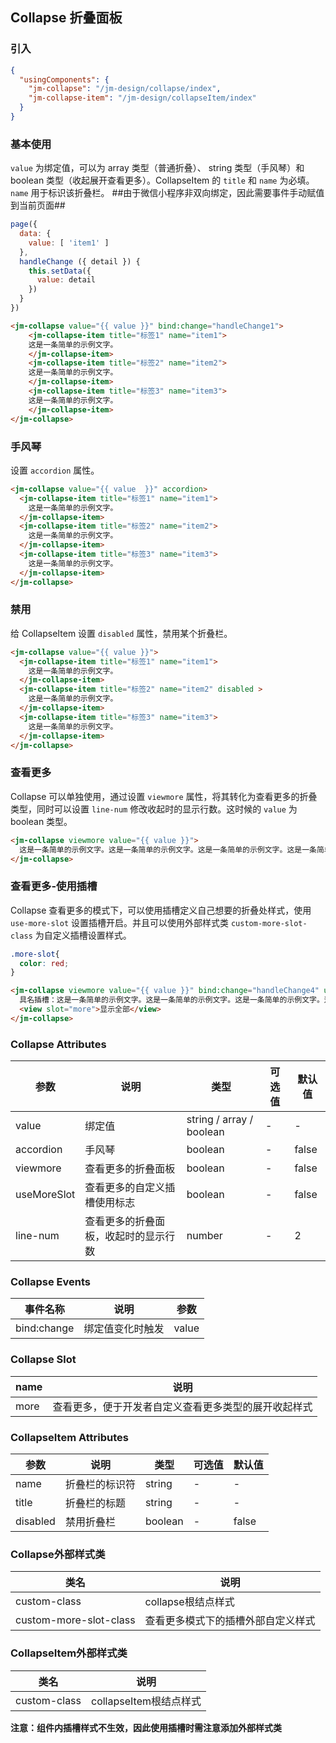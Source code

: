 ## Collapse 折叠面板

### 引入

```json
{
  "usingComponents": {
    "jm-collapse": "/jm-design/collapse/index",
    "jm-collapse-item": "/jm-design/collapseItem/index"
  }
}
```

### 基本使用

`value` 为绑定值，可以为 array 类型（普通折叠）、 string 类型（手风琴）和 boolean 类型（收起展开查看更多）。CollapseItem 的 `title` 和 `name` 为必填。`name` 用于标识该折叠栏。
##由于微信小程序非双向绑定，因此需要事件手动赋值到当前页面##
```javascript
page({
  data: {
    value: [ 'item1' ]
  },
  handleChange ({ detail }) {
    this.setData({
      value: detail
    })
  }
})
```
```html
<jm-collapse value="{{ value }}" bind:change="handleChange1">
    <jm-collapse-item title="标签1" name="item1">
    这是一条简单的示例文字。
    </jm-collapse-item>
    <jm-collapse-item title="标签2" name="item2">
    这是一条简单的示例文字。
    </jm-collapse-item>
    <jm-collapse-item title="标签3" name="item3">
    这是一条简单的示例文字。
    </jm-collapse-item>
</jm-collapse>
```

### 手风琴

设置 `accordion` 属性。

```html
<jm-collapse value="{{ value  }}" accordion>
  <jm-collapse-item title="标签1" name="item1">
    这是一条简单的示例文字。
  </jm-collapse-item>
  <jm-collapse-item title="标签2" name="item2">
    这是一条简单的示例文字。
  </jm-collapse-item>
  <jm-collapse-item title="标签3" name="item3">
    这是一条简单的示例文字。
  </jm-collapse-item>
</jm-collapse>
```

### 禁用

给 CollapseItem 设置 `disabled` 属性，禁用某个折叠栏。

```html
<jm-collapse value="{{ value }}">
  <jm-collapse-item title="标签1" name="item1">
    这是一条简单的示例文字。
  </jm-collapse-item>
  <jm-collapse-item title="标签2" name="item2" disabled >
    这是一条简单的示例文字。
  </jm-collapse-item>
  <jm-collapse-item title="标签3" name="item3">
    这是一条简单的示例文字。
  </jm-collapse-item>
</jm-collapse>
```

### 查看更多

Collapse 可以单独使用，通过设置 `viewmore` 属性，将其转化为查看更多的折叠类型，同时可以设置 `line-num` 修改收起时的显示行数。这时候的 `value` 为 boolean 类型。

```html
<jm-collapse viewmore value="{{ value }}">
  这是一条简单的示例文字。这是一条简单的示例文字。这是一条简单的示例文字。这是一条简单的示例文字。这是一条简单的示例文字。这是一条简单的示例文字。这是一条简单的示例文字。这是一条简单的示例文字。
</jm-collapse>
```
### 查看更多-使用插槽
Collapse 查看更多的模式下，可以使用插槽定义自己想要的折叠处样式，使用 `use-more-slot` 设置插槽开启。并且可以使用外部样式类 `custom-more-slot-class` 为自定义插槽设置样式。
```css
.more-slot{
  color: red;
}
```
```html
<jm-collapse viewmore value="{{ value }}" bind:change="handleChange4" use-more-slot custom-more-slot-class="more-slot"> 
  具名插槽：这是一条简单的示例文字。这是一条简单的示例文字。这是一条简单的示例文字。这是一条简单的示例文字。这是一条简单的示例文字。这是一条简单的示例文字。这是一条简单的示例文字。这是一条简单的示例文字。
  <view slot="more">显示全部</view>
</jm-collapse>
```

### Collapse Attributes

| 参数      | 说明                                 | 类型      | 可选值       | 默认值   |
|---------- |------------------------------------ |---------- |------------- |-------- |
| value | 绑定值 | string / array / boolean | - | - |
| accordion | 手风琴 | boolean | - | false |
| viewmore | 查看更多的折叠面板 | boolean | - | false |
| useMoreSlot | 查看更多的自定义插槽使用标志 | boolean | - | false |
| line-num | 查看更多的折叠面板，收起时的显示行数 | number | - | 2 |

### Collapse Events

| 事件名称      | 说明                                 | 参数     |
|------------- |------------------------------------ |--------- |
| bind:change | 绑定值变化时触发 | value |

### Collapse Slot

| name      | 说明       |
|------------- |----------- |
| more | 查看更多，便于开发者自定义查看更多类型的展开收起样式 |

### CollapseItem Attributes

| 参数      | 说明                                 | 类型      | 可选值       | 默认值   |
|---------- |------------------------------------ |---------- |------------- |-------- |
| name | 折叠栏的标识符 | string | - | - |
| title | 折叠栏的标题 | string | - | - |
| disabled | 禁用折叠栏 | boolean | - | false |
### Collapse外部样式类
| 类名     | 说明                |
|---------|---------------------|
| custom-class | collapse根结点样式 |
| custom-more-slot-class | 查看更多模式下的插槽外部自定义样式 |

### CollapseItem外部样式类
| 类名     | 说明                |
|---------|---------------------|
| custom-class | collapseItem根结点样式 |
**注意：组件内插槽样式不生效，因此使用插槽时需注意添加外部样式类**
